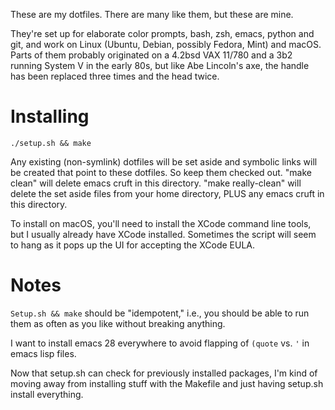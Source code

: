 These are my dotfiles.  There are many like them, but these are mine.

They're set up for elaborate color prompts, bash, zsh, emacs, python
and git, and work on Linux (Ubuntu, Debian, possibly Fedora, Mint) and
macOS.  Parts of them probably originated on a 4.2bsd VAX 11/780 and a
3b2 running System V in the early 80s, but like Abe Lincoln's axe, the
handle has been replaced three times and the head twice.

# Installing

`./setup.sh && make`

Any existing (non-symlink) dotfiles will be set aside and symbolic
links will be created that point to these dotfiles.  So keep them
checked out.  "make clean" will delete emacs cruft in this directory.
"make really-clean" will delete the set aside files from your home
directory, PLUS any emacs cruft in this directory.

To install on macOS, you'll need to install the XCode command line
tools, but I usually already have XCode installed.  Sometimes the
script will seem to hang as it pops up the UI for accepting the XCode
EULA.


# Notes

`Setup.sh && make` should be "idempotent," i.e., you should be able to
run them as often as you like without breaking anything.

I want to install emacs 28 everywhere to avoid flapping of `(quote`
vs. `'` in emacs lisp files.

Now that setup.sh can check for previously installed packages, I'm
kind of moving away from installing stuff with the Makefile and just
having setup.sh install everything.
